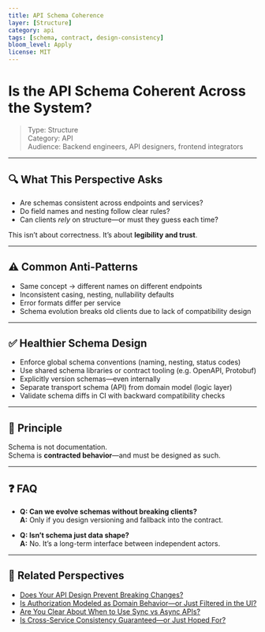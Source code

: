 ```yaml
---
title: API Schema Coherence
layer: [Structure]
category: api
tags: [schema, contract, design-consistency]
bloom_level: Apply
license: MIT
---
```


# Is the API Schema Coherent Across the System?

> Type: Structure  
> Category: API  
> Audience: Backend engineers, API designers, frontend integrators

---

## 🔍 What This Perspective Asks

- Are schemas consistent across endpoints and services?  
- Do field names and nesting follow clear rules?  
- Can clients *rely* on structure—or must they guess each time?

This isn’t about correctness. It’s about **legibility and trust**.

---

## ⚠️ Common Anti-Patterns

- Same concept → different names on different endpoints  
- Inconsistent casing, nesting, nullability defaults  
- Error formats differ per service  
- Schema evolution breaks old clients due to lack of compatibility design

---

## ✅ Healthier Schema Design

- Enforce global schema conventions (naming, nesting, status codes)  
- Use shared schema libraries or contract tooling (e.g. OpenAPI, Protobuf)  
- Explicitly version schemas—even internally  
- Separate transport schema (API) from domain model (logic layer)  
- Validate schema diffs in CI with backward compatibility checks

---

## 🧠 Principle

Schema is not documentation.  
Schema is **contracted behavior**—and must be designed as such.

---

## ❓ FAQ

- **Q: Can we evolve schemas without breaking clients?**  
  **A:** Only if you design versioning and fallback into the contract.

- **Q: Isn’t schema just data shape?**  
  **A:** No. It’s a long-term interface between independent actors.

---

## 🔗 Related Perspectives

- [Does Your API Design Prevent Breaking Changes?](api-compatibility-strategy.md)
- [Is Authorization Modeled as Domain Behavior—or Just Filtered in the UI?](../domain/domain-permissions.md)
- [Are You Clear About When to Use Sync vs Async APIs?](sync-vs-async-boundaries.md)
- [Is Cross-Service Consistency Guaranteed—or Just Hoped For?](../async/cross-service-consistency.md)
